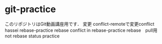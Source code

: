 # git-practice
このリポジトリはGit動画講座用です．
変更
conflict-remoteで変更conflict hassei
rebase-practice
rebase conflict in rebase-practice
rebase　pull用
not rebase
status practice
